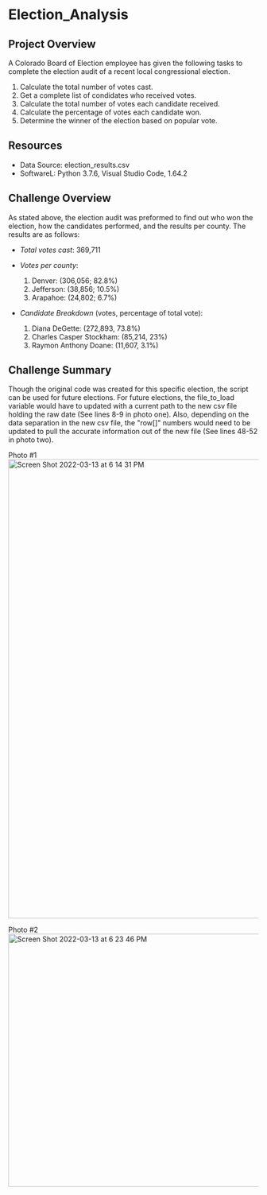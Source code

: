 # Election_Analysis

## Project Overview
A Colorado Board of Election employee has given the following tasks to complete the election audit of a recent local congressional election.

1. Calculate  the total number of votes cast.
2. Get a complete list of condidates who received votes.
3. Calculate the total number of votes each candidate received.
4. Calculate the percentage of votes each candidate won. 
5. Determine the winner of the election based on popular vote.

## Resources
- Data Source: election_results.csv
- SoftwareL: Python 3.7.6, Visual Studio Code, 1.64.2

## Challenge Overview
  As stated above, the election audit was preformed to find out who won the election, how the candidates performed, and the results per county. The results are as follows:
  * _Total votes cast_: 369,711
  
  * _Votes per county_:
    1. Denver: (306,056; 82.8%)
    2. Jefferson: (38,856; 10.5%)
    3. Arapahoe: (24,802; 6.7%)
  
  * _Candidate Breakdown_ (votes, percentage of total vote):
    1. Diana DeGette: (272,893, 73.8%)
    2. Charles Casper Stockham: (85,214, 23%)
    3. Raymon Anthony Doane: (11,607, 3.1%)
  
## Challenge Summary
  Though the original code was created for this specific election, the script can be used for future elections. For future elections, the file_to_load variable would have to updated with a current path to the new csv file holding the raw date (See lines 8-9 in photo one). Also, depending on the data separation in the new csv file, the "row[]" numbers would need to be updated to pull the accurate information out of the new file (See lines 48-52 in photo two).
  
 Photo #1
 <img width="924" alt="Screen Shot 2022-03-13 at 6 14 31 PM" src="https://user-images.githubusercontent.com/99840803/158089636-41af2b4b-7982-457f-a818-572f09aad156.png">
 

 Photo #2
  <img width="509" alt="Screen Shot 2022-03-13 at 6 23 46 PM" src="https://user-images.githubusercontent.com/99840803/158089623-404ffbd7-8f45-44ad-99cc-e171ad27cf53.png">

 

